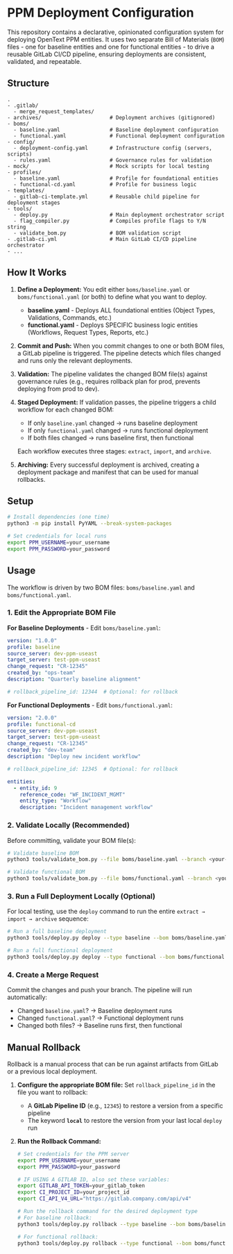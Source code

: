# PPM Deployment Configuration

This repository contains a declarative, opinionated configuration system for deploying OpenText PPM entities. It uses two separate Bill of Materials (`BOM`) files - one for baseline entities and one for functional entities - to drive a reusable GitLab CI/CD pipeline, ensuring deployments are consistent, validated, and repeatable.

## Structure

```
.
- .gitlab/
  - merge_request_templates/
- archives/                      # Deployment archives (gitignored)
- boms/
  - baseline.yaml                # Baseline deployment configuration
  - functional.yaml              # Functional deployment configuration
- config/
  - deployment-config.yaml       # Infrastructure config (servers, scripts)
  - rules.yaml                   # Governance rules for validation
- mock/                          # Mock scripts for local testing
- profiles/
  - baseline.yaml                # Profile for foundational entities
  - functional-cd.yaml           # Profile for business logic
- templates/
  - gitlab-ci-template.yml       # Reusable child pipeline for deployment stages
- tools/
  - deploy.py                    # Main deployment orchestrator script
  - flag_compiler.py             # Compiles profile flags to Y/N string
  - validate_bom.py              # BOM validation script
- .gitlab-ci.yml                 # Main GitLab CI/CD pipeline orchestrator
- ...
```

## How It Works

1.  **Define a Deployment:** You edit either `boms/baseline.yaml` or `boms/functional.yaml` (or both) to define what you want to deploy.
    - **baseline.yaml** - Deploys ALL foundational entities (Object Types, Validations, Commands, etc.)
    - **functional.yaml** - Deploys SPECIFIC business logic entities (Workflows, Request Types, Reports, etc.)

2.  **Commit and Push:** When you commit changes to one or both BOM files, a GitLab pipeline is triggered. The pipeline detects which files changed and runs only the relevant deployments.

3.  **Validation:** The pipeline validates the changed BOM file(s) against governance rules (e.g., requires rollback plan for prod, prevents deploying from prod to dev).

4.  **Staged Deployment:** If validation passes, the pipeline triggers a child workflow for each changed BOM:
    - If only `baseline.yaml` changed → runs baseline deployment
    - If only `functional.yaml` changed → runs functional deployment
    - If both files changed → runs baseline first, then functional

    Each workflow executes three stages: `extract`, `import`, and `archive`.

5.  **Archiving:** Every successful deployment is archived, creating a deployment package and manifest that can be used for manual rollbacks.

## Setup

```bash
# Install dependencies (one time)
python3 -m pip install PyYAML --break-system-packages

# Set credentials for local runs
export PPM_USERNAME=your_username
export PPM_PASSWORD=your_password
```

## Usage

The workflow is driven by two BOM files: `boms/baseline.yaml` and `boms/functional.yaml`.

### **1. Edit the Appropriate BOM File**

**For Baseline Deployments** - Edit `boms/baseline.yaml`:

```yaml
version: "1.0.0"
profile: baseline
source_server: dev-ppm-useast
target_server: test-ppm-useast
change_request: "CR-12345"
created_by: "ops-team"
description: "Quarterly baseline alignment"

# rollback_pipeline_id: 12344  # Optional: for rollback
```

**For Functional Deployments** - Edit `boms/functional.yaml`:

```yaml
version: "2.0.0"
profile: functional-cd
source_server: dev-ppm-useast
target_server: test-ppm-useast
change_request: "CR-12345"
created_by: "dev-team"
description: "Deploy new incident workflow"

# rollback_pipeline_id: 12345  # Optional: for rollback

entities:
  - entity_id: 9
    reference_code: "WF_INCIDENT_MGMT"
    entity_type: "Workflow"
    description: "Incident management workflow"
```

### **2. Validate Locally (Recommended)**

Before committing, validate your BOM file(s):

```bash
# Validate baseline BOM
python3 tools/validate_bom.py --file boms/baseline.yaml --branch <your-branch-name>

# Validate functional BOM
python3 tools/validate_bom.py --file boms/functional.yaml --branch <your-branch-name>
```

### **3. Run a Full Deployment Locally (Optional)**

For local testing, use the `deploy` command to run the entire `extract → import → archive` sequence:

```bash
# Run a full baseline deployment
python3 tools/deploy.py deploy --type baseline --bom boms/baseline.yaml

# Run a full functional deployment
python3 tools/deploy.py deploy --type functional --bom boms/functional.yaml
```

### **4. Create a Merge Request**

Commit the changes and push your branch. The pipeline will run automatically:
- Changed `baseline.yaml`? → Baseline deployment runs
- Changed `functional.yaml`? → Functional deployment runs
- Changed both files? → Baseline runs first, then functional

## Manual Rollback

Rollback is a manual process that can be run against artifacts from GitLab or a previous local deployment.

1.  **Configure the appropriate BOM file:** Set `rollback_pipeline_id` in the file you want to rollback:
    *   A **GitLab Pipeline ID** (e.g., `12345`) to restore a version from a specific pipeline
    *   The keyword **`local`** to restore the version from your last local `deploy` run

2.  **Run the Rollback Command:**

    ```bash
    # Set credentials for the PPM server
    export PPM_USERNAME=your_username
    export PPM_PASSWORD=your_password

    # IF USING A GITLAB ID, also set these variables:
    export GITLAB_API_TOKEN=your_gitlab_token
    export CI_PROJECT_ID=your_project_id
    export CI_API_V4_URL="https://gitlab.company.com/api/v4"

    # Run the rollback command for the desired deployment type
    # For baseline rollback:
    python3 tools/deploy.py rollback --type baseline --bom boms/baseline.yaml

    # For functional rollback:
    python3 tools/deploy.py rollback --type functional --bom boms/functional.yaml
    ```